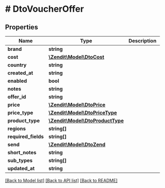 # # DtoVoucherOffer

## Properties

Name | Type | Description | Notes
------------ | ------------- | ------------- | -------------
**brand** | **string** |  |
**cost** | [**\Zendit\Model\DtoCost**](DtoCost.md) |  |
**country** | **string** |  |
**created_at** | **string** |  |
**enabled** | **bool** |  |
**notes** | **string** |  |
**offer_id** | **string** |  |
**price** | [**\Zendit\Model\DtoPrice**](DtoPrice.md) |  |
**price_type** | [**\Zendit\Model\DtoPriceType**](DtoPriceType.md) |  |
**product_type** | [**\Zendit\Model\DtoProductType**](DtoProductType.md) |  |
**regions** | **string[]** |  |
**required_fields** | **string[]** |  |
**send** | [**\Zendit\Model\DtoZend**](DtoZend.md) |  |
**short_notes** | **string** |  |
**sub_types** | **string[]** |  |
**updated_at** | **string** |  |

[[Back to Model list]](../../README.md#models) [[Back to API list]](../../README.md#endpoints) [[Back to README]](../../README.md)
